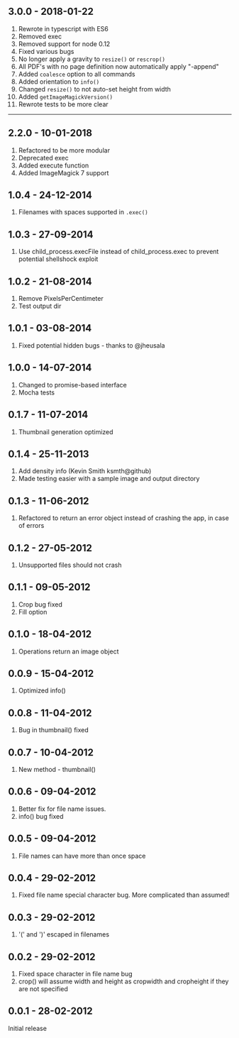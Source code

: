 3.0.0 - 2018-01-22
------------------

1. Rewrote in typescript with ES6
2. Removed exec
3. Removed support for node 0.12
4. Fixed various bugs
5. No longer apply a gravity to `resize()` or `rescrop()`
6. All PDF's with no page definition now automatically apply "-append"
7. Added `coalesce` option to all commands
8. Added orientation to `info()`
9. Changed `resize()` to not auto-set height from width
10. Added `getImageMagickVersion()`
11. Rewrote tests to be more clear

------------------------------------------------------------------------

2.2.0 - 10-01-2018
------------------

1. Refactored to be more modular
2. Deprecated exec
3. Added execute function
4. Added ImageMagick 7 support

1.0.4 - 24-12-2014
------------------

1. Filenames with spaces supported in `.exec()`

1.0.3 - 27-09-2014
------------------

1. Use child_process.execFile instead of child_process.exec to prevent potential shellshock exploit

1.0.2 - 21-08-2014
------------------

1. Remove PixelsPerCentimeter
2. Test output dir

1.0.1 - 03-08-2014
------------------

1. Fixed potential hidden bugs - thanks to @jheusala

1.0.0 - 14-07-2014
------------------

1. Changed to promise-based interface
2. Mocha tests

0.1.7 - 11-07-2014
------------------

1. Thumbnail generation optimized

0.1.4 - 25-11-2013
------------------

1. Add density info (Kevin Smith ksmth@github)
2. Made testing easier with a sample image and output directory

0.1.3 - 11-06-2012
------------------

1. Refactored to return an error object instead of crashing the app, in case of errors

0.1.2 - 27-05-2012
------------------

1. Unsupported files should not crash

0.1.1 - 09-05-2012
------------------

1. Crop bug fixed
2. Fill option

0.1.0 - 18-04-2012
------------------

1. Operations return an image object

0.0.9 - 15-04-2012
------------------

1. Optimized info()

0.0.8 - 11-04-2012
------------------

1. Bug in thumbnail() fixed

0.0.7 - 10-04-2012
------------------

1. New method - thumbnail()

0.0.6 - 09-04-2012
------------------

1. Better fix for file name issues.
2. info() bug fixed

0.0.5 - 09-04-2012
------------------

1. File names can have more than once space

0.0.4 - 29-02-2012
------------------

1. Fixed file name special character bug. More complicated than assumed!

0.0.3 - 29-02-2012
------------------

1. '(' and ')' escaped in filenames

0.0.2 - 29-02-2012
------------------

1. Fixed space character in file name bug
2. crop() will assume width and height as cropwidth and cropheight if they are not specified

0.0.1 - 28-02-2012
------------------

Initial release
